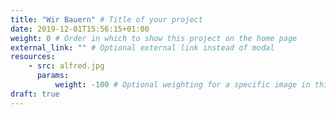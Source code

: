 ```yaml
---
title: "Wir Bauern" # Title of your project
date: 2019-12-01T15:56:15+01:00
weight: 0 # Order in which to show this project on the home page
external_link: "" # Optional external link instead of modal
resources:
    - src: alfred.jpg
      params:
          weight: -100 # Optional weighting for a specific image in this project folder
draft: true
---
```

